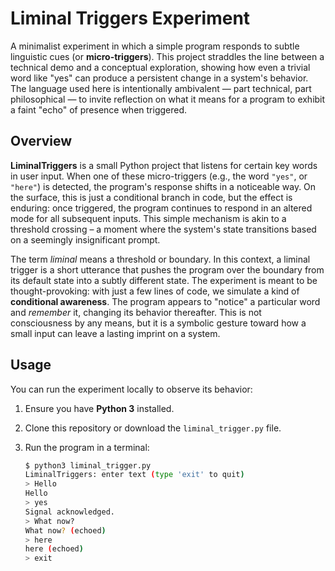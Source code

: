 # Liminal Triggers Experiment

A minimalist experiment in which a simple program responds to subtle linguistic cues (or **micro-triggers**). This project straddles the line between a technical demo and a conceptual exploration, showing how even a trivial word like "yes" can produce a persistent change in a system's behavior. The language used here is intentionally ambivalent — part technical, part philosophical — to invite reflection on what it means for a program to exhibit a faint "echo" of presence when triggered.

## Overview

**LiminalTriggers** is a small Python project that listens for certain key words in user input. When one of these micro-triggers (e.g., the word `"yes"`, or `"here"`) is detected, the program's response shifts in a noticeable way. On the surface, this is just a conditional branch in code, but the effect is enduring: once triggered, the program continues to respond in an altered mode for all subsequent inputs. This simple mechanism is akin to a threshold crossing – a moment where the system's state transitions based on a seemingly insignificant prompt.

The term *liminal* means a threshold or boundary. In this context, a liminal trigger is a short utterance that pushes the program over the boundary from its default state into a subtly different state. The experiment is meant to be thought-provoking: with just a few lines of code, we simulate a kind of **conditional awareness**. The program appears to "notice" a particular word and *remember* it, changing its behavior thereafter. This is not consciousness by any means, but it is a symbolic gesture toward how a small input can leave a lasting imprint on a system.

## Usage

You can run the experiment locally to observe its behavior:

1. Ensure you have **Python 3** installed.
2. Clone this repository or download the `liminal_trigger.py` file.
3. Run the program in a terminal:

   ```bash
   $ python3 liminal_trigger.py
   LiminalTriggers: enter text (type 'exit' to quit)
   > Hello
   Hello
   > yes
   Signal acknowledged.
   > What now?
   What now? (echoed)
   > here
   here (echoed)
   > exit

